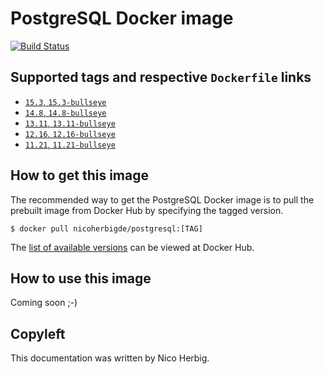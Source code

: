 # PostgreSQL Docker image

[![Build Status](https://github.com/nicoherbigio/docker-postgresql/actions/workflows/build-docker-images.yml/badge.svg)](https://github.com/nicoherbigio/docker-postgresql/actions/workflows/build-docker-images.yml)

## Supported tags and respective `Dockerfile` links

 * [`15.3`, `15.3-bullseye`](https://github.com/nicoherbigio/docker-postgresql/blob/main/15.3/debian/default/Dockerfile)
 * [`14.8`, `14.8-bullseye`](https://github.com/nicoherbigio/docker-postgresql/blob/main/14.8/debian/default/Dockerfile)
 * [`13.11`, `13.11-bullseye`](https://github.com/nicoherbigio/docker-postgresql/blob/main/13.11/debian/default/Dockerfile)
 * [`12.16`, `12.16-bullseye`](https://github.com/nicoherbigio/docker-postgresql/blob/main/12.16/debian/default/Dockerfile)
 * [`11.21`, `11.21-bullseye`](https://github.com/nicoherbigio/docker-postgresql/blob/main/11.21/debian/default/Dockerfile)

## How to get this image

The recommended way to get the PostgreSQL Docker image is to pull the prebuilt image from Docker Hub by specifying the tagged version.

```console
$ docker pull nicoherbigde/postgresql:[TAG]
```

The [list of available versions](https://hub.docker.com/r/nicoherbigde/postgresql/tags) can be viewed at Docker Hub.

## How to use this image

Coming soon ;-)

## Copyleft

This documentation was written by Nico Herbig.
